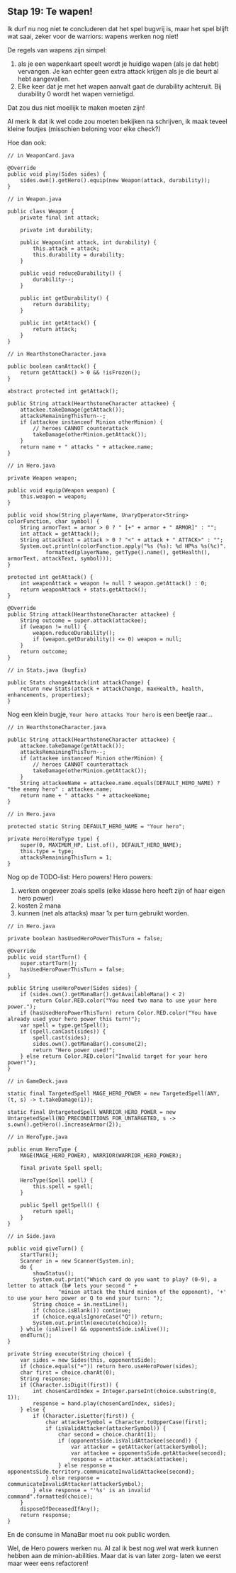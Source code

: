 ## Stap 19: Te wapen!

Ik durf nu nog niet te concluderen dat het spel bugvrij is, maar het spel blijft wat saai, zeker voor de warriors:
wapens werken nog niet!

De regels van wapens zijn simpel:

1) als je een wapenkaart speelt wordt je huidige wapen (als je dat hebt) vervangen. Je kan echter geen extra attack
   krijgen als je die beurt al hebt aangevallen.
2) Elke keer dat je met het wapen aanvalt gaat de durability achteruit. Bij durability 0 wordt het wapen vernietigd.

Dat zou dus niet moeilijk te maken moeten zijn!

Al merk ik dat ik wel code zou moeten bekijken na schrijven, ik maak teveel kleine foutjes (misschien beloning voor elke
check?)

Hoe dan ook:

```  
// in WeaponCard.java 

@Override
public void play(Sides sides) {
    sides.own().getHero().equip(new Weapon(attack, durability));
}
```

``` 
// in Weapon.java

public class Weapon {
    private final int attack;
    
    private int durability;

    public Weapon(int attack, int durability) {
        this.attack = attack;
        this.durability = durability;
    }

    public void reduceDurability() {
        durability--;
    }

    public int getDurability() {
        return durability;
    }

    public int getAttack() {
        return attack;
    }
}
```

``` 
// in HearthstoneCharacter.java

public boolean canAttack() {
    return getAttack() > 0 && !isFrozen();
}

abstract protected int getAttack();

public String attack(HearthstoneCharacter attackee) {
    attackee.takeDamage(getAttack());
    attacksRemainingThisTurn--;
    if (attackee instanceof Minion otherMinion) {
        // heroes CANNOT counterattack
        takeDamage(otherMinion.getAttack());
    }
    return name + " attacks " + attackee.name;
}
```

``` 
// in Hero.java

private Weapon weapon;

public void equip(Weapon weapon) {
    this.weapon = weapon;
}

public void show(String playerName, UnaryOperator<String> colorFunction, char symbol) {
    String armorText = armor > 0 ? " [+" + armor + " ARMOR]" : "";
    int attack = getAttack();
    String attackText = attack > 0 ? "<" + attack + " ATTACK>" : "";
    System.out.println(colorFunction.apply("%s (%s): %d HP%s %s(%c)".
            formatted(playerName, getType().name(), getHealth(), armorText, attackText, symbol)));
}

protected int getAttack() {
    int weaponAttack = weapon != null ? weapon.getAttack() : 0;
    return weaponAttack + stats.getAttack();
}

@Override
public String attack(HearthstoneCharacter attackee) {
    String outcome = super.attack(attackee);
    if (weapon != null) {
        weapon.reduceDurability();
        if (weapon.getDurability() <= 0) weapon = null;
    }
    return outcome;
}
```

``` 
// in Stats.java (bugfix)

public Stats changeAttack(int attackChange) {
    return new Stats(attack + attackChange, maxHealth, health, enhancements, properties);
}
```

Nog een klein bugje, `Your hero attacks Your hero` is een beetje raar...

``` 
// in HearthstoneCharacter.java 

public String attack(HearthstoneCharacter attackee) {
    attackee.takeDamage(getAttack());
    attacksRemainingThisTurn--;
    if (attackee instanceof Minion otherMinion) {
        // heroes CANNOT counterattack
        takeDamage(otherMinion.getAttack());
    }
    String attackeeName = attackee.name.equals(DEFAULT_HERO_NAME) ? "the enemy hero" : attackee.name;
    return name + " attacks " + attackeeName;
}
```

``` 
// in Hero.java

protected static String DEFAULT_HERO_NAME = "Your hero";

private Hero(HeroType type) {
    super(0, MAXIMUM_HP, List.of(), DEFAULT_HERO_NAME);
    this.type = type;
    attacksRemainingThisTurn = 1;
}
```

Nog op de TODO-list: Hero powers! Hero powers:

1) werken ongeveer zoals spells (elke klasse hero heeft zijn of haar eigen hero power)
2) kosten 2 mana
3) kunnen (net als attacks) maar 1x per turn gebruikt worden.

``` 
// in Hero.java

private boolean hasUsedHeroPowerThisTurn = false;

@Override
public void startTurn() {
    super.startTurn();
    hasUsedHeroPowerThisTurn = false;
}

public String useHeroPower(Sides sides) {
    if (sides.own().getManaBar().getAvailableMana() < 2)
        return Color.RED.color("You need two mana to use your hero power.");
    if (hasUsedHeroPowerThisTurn) return Color.RED.color("You have already used your hero power this turn!");
    var spell = type.getSpell();
    if (spell.canCast(sides)) {
        spell.cast(sides);
        sides.own().getManaBar().consume(2);
        return "Hero power used!";
    } else return Color.RED.color("Invalid target for your hero power!");
}
```

``` 
// in GameDeck.java

static final TargetedSpell MAGE_HERO_POWER = new TargetedSpell(ANY, (t, s) -> t.takeDamage(1));

static final UntargetedSpell WARRIOR_HERO_POWER = new UntargetedSpell(NO_PRECONDITIONS_FOR_UNTARGETED, s -> s.own().getHero().increaseArmor(2));
```

``` 
// in HeroType.java

public enum HeroType {
    MAGE(MAGE_HERO_POWER), WARRIOR(WARRIOR_HERO_POWER);

    final private Spell spell;
    
    HeroType(Spell spell) {
        this.spell = spell;
    }

    public Spell getSpell() {
        return spell;
    }
}
```

``` 
// in Side.java

public void giveTurn() {
    startTurn();
    Scanner in = new Scanner(System.in);
    do {
        showStatus();
        System.out.print("Which card do you want to play? (0-9), a letter to attack (b# lets your second " +
                "minion attack the third minion of the opponent), '+' to use your hero power or Q to end your turn: ");
        String choice = in.nextLine();
        if (choice.isBlank()) continue;
        if (choice.equalsIgnoreCase("Q")) return;
        System.out.println(execute(choice));
    } while (isAlive() && opponentsSide.isAlive());
    endTurn();
}

private String execute(String choice) {
    var sides = new Sides(this, opponentsSide);
    if (choice.equals("+")) return hero.useHeroPower(sides);
    char first = choice.charAt(0);
    String response;
    if (Character.isDigit(first)) {
        int chosenCardIndex = Integer.parseInt(choice.substring(0, 1));
        response = hand.play(chosenCardIndex, sides);
    } else {
        if (Character.isLetter(first)) {
            char attackerSymbol = Character.toUpperCase(first);
            if (isValidAttacker(attackerSymbol)) {
                char second = choice.charAt(1);
                if (opponentsSide.isValidAttackee(second)) {
                    var attacker = getAttacker(attackerSymbol);
                    var attackee = opponentsSide.getAttackee(second);
                    response = attacker.attack(attackee);
                } else response = opponentsSide.territory.communicateInvalidAttackee(second);
            } else response = communicateInvalidAttacker(attackerSymbol);
        } else response = "'%s' is an invalid command".formatted(choice);
    }
    disposeOfDeceasedIfAny();
    return response;
}
```

En de consume in ManaBar moet nu ook public worden.

Wel, de Hero powers werken nu. Al zal ik best nog wel wat werk kunnen hebben aan de minion-abilities. Maar dat is van
later zorg- laten we eerst maar weer eens refactoren!
